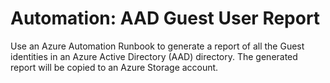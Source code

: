 
# Automation: AAD Guest User Report

Use an Azure Automation Runbook to generate a report of all the Guest identities in an Azure Active Directory (AAD) directory. The generated report will be copied to an Azure Storage account.  
